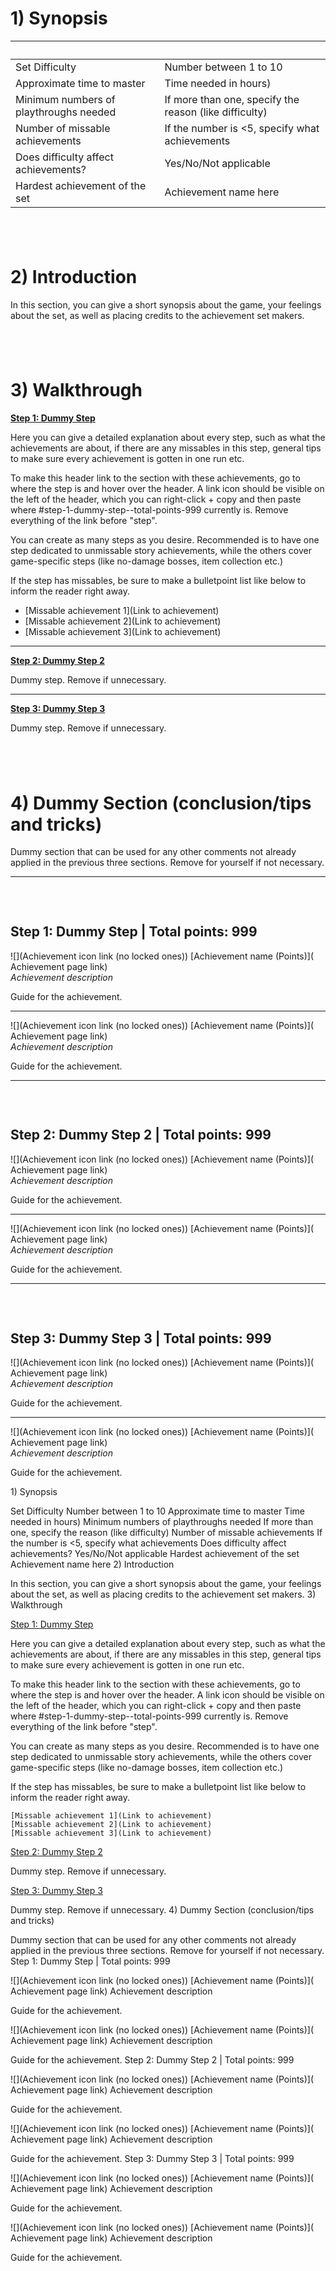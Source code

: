 <html><body>
<!--StartFragment--><h1>1) Synopsis</h1>


  |  
-- | --
Set Difficulty | Number between 1 to 10
Approximate time to master | Time needed in hours)
Minimum numbers of playthroughs needed | If more than one, specify the reason (like difficulty)
Number of missable achievements | If the number is <5, specify what achievements
Does difficulty affect achievements? | Yes/No/Not applicable
Hardest achievement of the set | Achievement name here


<h1><a id="user-content-2-introduction" class="anchor" aria-hidden="true" href="https://github.com/RetroAchievements/guides/wiki/Achievement-Guide-template#2-introduction"><svg class="octicon octicon-link" viewBox="0 0 16 16" version="1.1" width="16" height="16" aria-hidden="true"></svg></a></h1><h1>2) Introduction</h1>
<p>In this section, you can give a short synopsis about the game, your 
feelings about the set, as well as placing credits to the achievement 
set makers.</p>
<h1><a id="user-content-3-walkthrough" class="anchor" aria-hidden="true" href="https://github.com/RetroAchievements/guides/wiki/Achievement-Guide-template#3-walkthrough"><svg class="octicon octicon-link" viewBox="0 0 16 16" version="1.1" width="16" height="16" aria-hidden="true"></svg></a></h1><h1>3) Walkthrough</h1>
<p><a href="https://github.com/RetroAchievements/guides/wiki/Achievement-Guide-template#step-1-dummy-step--total-points-999"><strong>Step 1: Dummy Step</strong></a></p>
<p>Here you can give a detailed explanation about every step, such as 
what the achievements are about, if there are any missables in this 
step, general tips to make sure every achievement is gotten in one run 
etc.</p>
<p>To make this header link to the section with these achievements, go 
to where the step is and hover over the header. A link icon should be 
visible on the left of the header, which you can right-click + copy and 
then paste where #step-1-dummy-step--total-points-999 currently is. 
Remove everything of the link before "step".</p>
<p>You can create as many steps as you desire. Recommended is to have 
one step dedicated to unmissable story achievements, while the others 
cover game-specific steps (like no-damage bosses, item collection etc.)</p>
<p>If the step has missables, be sure to make a bulletpoint list like below to inform the reader right away.</p>
<ul>
<li>[Missable achievement 1](Link to achievement)</li>
<li>[Missable achievement 2](Link to achievement)</li>
<li>[Missable achievement 3](Link to achievement)</li>
</ul>
<hr>
<p><a href="https://github.com/RetroAchievements/guides/wiki/Achievement-Guide-template#step-2-dummy-step-2--total-points-999"><strong>Step 2: Dummy Step 2</strong></a></p>
<p>Dummy step. Remove if unnecessary.</p>
<hr>
<p><a href="https://github.com/RetroAchievements/guides/wiki/Achievement-Guide-template#step-3-dummy-step-3--total-points-999"><strong>Step 3: Dummy Step 3</strong></a></p>
<p>Dummy step. Remove if unnecessary.</p>
<h1><a id="user-content-4-dummy-section-conclusiontips-and-tricks" class="anchor" aria-hidden="true" href="https://github.com/RetroAchievements/guides/wiki/Achievement-Guide-template#4-dummy-section-conclusiontips-and-tricks"><svg class="octicon octicon-link" viewBox="0 0 16 16" version="1.1" width="16" height="16" aria-hidden="true"></svg></a></h1><h1>4) Dummy Section (conclusion/tips and tricks)</h1>
<p>Dummy section that can be used for any other comments not already 
applied in the previous three sections. Remove for yourself if not 
necessary.</p>
<hr>
<h2><a id="user-content-step-1-dummy-step--total-points-999" class="anchor" aria-hidden="true" href="https://github.com/RetroAchievements/guides/wiki/Achievement-Guide-template#step-1-dummy-step--total-points-999"><svg class="octicon octicon-link" viewBox="0 0 16 16" version="1.1" width="16" height="16" aria-hidden="true"></svg></a></h2><h2>Step 1: Dummy Step | <strong>Total points: 999</strong>
</h2>
<p>![](Achievement icon link (no locked ones)) [Achievement name (Points)]( Achievement page link)<br>
<em>Achievement description</em></p>
<p>Guide for the achievement.</p>
<hr>
<p>![](Achievement icon link (no locked ones)) [Achievement name (Points)]( Achievement page link)<br>
<em>Achievement description</em></p>
<p>Guide for the achievement.</p>
<hr>
<h2><a id="user-content-step-2-dummy-step-2--total-points-999" class="anchor" aria-hidden="true" href="https://github.com/RetroAchievements/guides/wiki/Achievement-Guide-template#step-2-dummy-step-2--total-points-999"><svg class="octicon octicon-link" viewBox="0 0 16 16" version="1.1" width="16" height="16" aria-hidden="true"></svg></a></h2><h2>Step 2: Dummy Step 2 | <strong>Total points: 999</strong>
</h2>
<p>![](Achievement icon link (no locked ones)) [Achievement name (Points)]( Achievement page link)<br>
<em>Achievement description</em></p>
<p>Guide for the achievement.</p>
<hr>
<p>![](Achievement icon link (no locked ones)) [Achievement name (Points)]( Achievement page link)<br>
<em>Achievement description</em></p>
<p>Guide for the achievement.</p>
<hr>
<h2><a id="user-content-step-3-dummy-step-3--total-points-999" class="anchor" aria-hidden="true" href="https://github.com/RetroAchievements/guides/wiki/Achievement-Guide-template#step-3-dummy-step-3--total-points-999"><svg class="octicon octicon-link" viewBox="0 0 16 16" version="1.1" width="16" height="16" aria-hidden="true"></svg></a></h2><h2>Step 3: Dummy Step 3 | <strong>Total points: 999</strong>
</h2>
<p>![](Achievement icon link (no locked ones)) [Achievement name (Points)]( Achievement page link)<br>
<em>Achievement description</em></p>
<p>Guide for the achievement.</p>
<hr>
<p>![](Achievement icon link (no locked ones)) [Achievement name (Points)]( Achievement page link)<br>
<em>Achievement description</em></p>
<p>Guide for the achievement.</p><!--EndFragment-->
</body>
</html>1) Synopsis
	
Set Difficulty 	Number between 1 to 10
Approximate time to master 	Time needed in hours)
Minimum numbers of playthroughs needed 	If more than one, specify the reason (like difficulty)
Number of missable achievements 	If the number is <5, specify what achievements
Does difficulty affect achievements? 	Yes/No/Not applicable
Hardest achievement of the set 	Achievement name here
2) Introduction

In this section, you can give a short synopsis about the game, your feelings about the set, as well as placing credits to the achievement set makers.
3) Walkthrough

[Step 1: Dummy Step](https://github.com/RetroAchievements/guides/wiki/Achievement-Guide-template#step-1-dummy-step--total-points-999)

Here you can give a detailed explanation about every step, such as what the achievements are about, if there are any missables in this step, general tips to make sure every achievement is gotten in one run etc.

To make this header link to the section with these achievements, go to where the step is and hover over the header. A link icon should be visible on the left of the header, which you can right-click + copy and then paste where #step-1-dummy-step--total-points-999 currently is. Remove everything of the link before "step".

You can create as many steps as you desire. Recommended is to have one step dedicated to unmissable story achievements, while the others cover game-specific steps (like no-damage bosses, item collection etc.)

If the step has missables, be sure to make a bulletpoint list like below to inform the reader right away.

    [Missable achievement 1](Link to achievement)
    [Missable achievement 2](Link to achievement)
    [Missable achievement 3](Link to achievement)

[Step 2: Dummy Step 2](https://github.com/RetroAchievements/guides/wiki/Achievement-Guide-template#step-2-dummy-step-2--total-points-999)

Dummy step. Remove if unnecessary.

[Step 3: Dummy Step 3](https://github.com/RetroAchievements/guides/wiki/Achievement-Guide-template#step-3-dummy-step-3--total-points-999)

Dummy step. Remove if unnecessary.
4) Dummy Section (conclusion/tips and tricks)

Dummy section that can be used for any other comments not already applied in the previous three sections. Remove for yourself if not necessary.
Step 1: Dummy Step | Total points: 999

![](Achievement icon link (no locked ones)) [Achievement name (Points)]( Achievement page link)
Achievement description

Guide for the achievement.

![](Achievement icon link (no locked ones)) [Achievement name (Points)]( Achievement page link)
Achievement description

Guide for the achievement.
Step 2: Dummy Step 2 | Total points: 999

![](Achievement icon link (no locked ones)) [Achievement name (Points)]( Achievement page link)
Achievement description

Guide for the achievement.

![](Achievement icon link (no locked ones)) [Achievement name (Points)]( Achievement page link)
Achievement description

Guide for the achievement.
Step 3: Dummy Step 3 | Total points: 999

![](Achievement icon link (no locked ones)) [Achievement name (Points)]( Achievement page link)
Achievement description

Guide for the achievement.

![](Achievement icon link (no locked ones)) [Achievement name (Points)]( Achievement page link)
Achievement description

Guide for the achievement.
